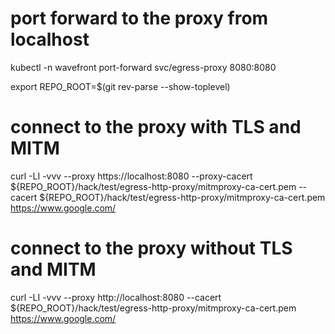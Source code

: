 
# port forward to the proxy from localhost
kubectl -n wavefront port-forward svc/egress-proxy 8080:8080


export REPO_ROOT=$(git rev-parse --show-toplevel)

# connect to the proxy with TLS and MITM
curl -LI -vvv --proxy https://localhost:8080 --proxy-cacert ${REPO_ROOT}/hack/test/egress-http-proxy/mitmproxy-ca-cert.pem --cacert ${REPO_ROOT}/hack/test/egress-http-proxy/mitmproxy-ca-cert.pem https://www.google.com/

# connect to the proxy without TLS and MITM
curl -LI -vvv --proxy http://localhost:8080 --cacert ${REPO_ROOT}/hack/test/egress-http-proxy/mitmproxy-ca-cert.pem https://www.google.com/